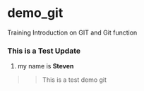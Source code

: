 # demo_git
Training Introduction on GIT and Git function


### This is a Test Update
1. my name is **Steven**
>> This is a test demo git 

